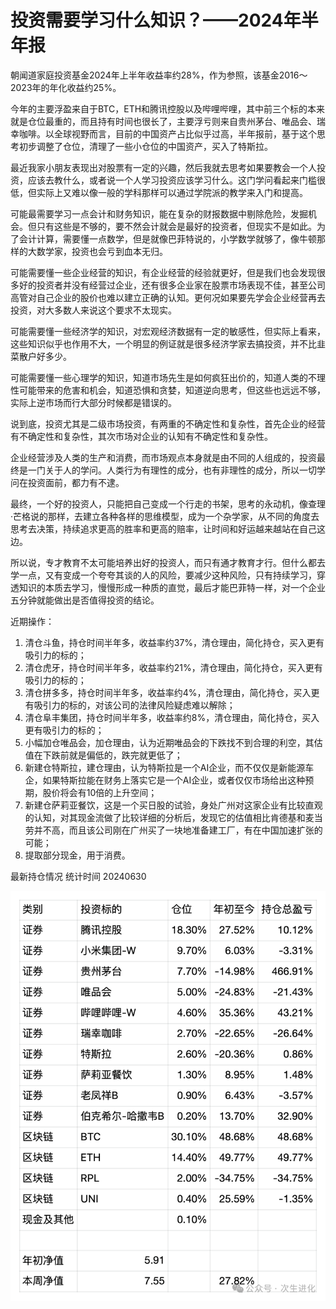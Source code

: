 # 

# 投资需要学习什么知识？——2024年半年报


朝闻道家庭投资基金2024年上半年收益率约28%，作为参照，该基金2016～2023年的年化收益约25%。

今年的主要浮盈来自于BTC，ETH和腾讯控股以及哔哩哔哩，其中前三个标的本来就是仓位最重的，而且持有时间也很长了，主要浮亏则来自贵州茅台、唯品会、瑞幸咖啡。以全球视野而言，目前的中国资产占比似乎过高，半年报前，基于这个思考初步调整了仓位，清理了一些小仓位的中国资产，买入了特斯拉。

最近我家小朋友表现出对股票有一定的兴趣，然后我就去思考如果要教会一个人投资，应该去教什么，或者说一个人学习投资应该学习什么。这门学问看起来门槛很低，但实际上又难以像一般的学科那样可以通过学院派的教学来入门和提高。

可能最需要学习一点会计和财务知识，能在复杂的财报数据中剔除危险，发掘机会。但只有这些是不够的，要不然会计就会是最好的投资者，但现实不是如此。为了会计计算，需要懂一点数学，但是就像巴菲特说的，小学数学就够了，像牛顿那样的大数学家，投资也会亏到血本无归。

可能需要懂一些企业经营的知识，有企业经营的经验就更好，但是我们也会发现很多好的投资者并没有经营过企业，还有很多企业家在股票市场表现不佳，甚至公司高管对自己企业的股价也难以建立正确的认知。更何况如果要先学会企业经营再去投资，对大多数人来说这个要求不太现实。

可能需要懂一些经济学的知识，对宏观经济数据有一定的敏感性，但实际上看来，这些知识似乎也作用不大，一个明显的例证就是很多经济学家去搞投资，并不比韭菜散户好多少。

可能需要懂一些心理学的知识，知道市场先生是如何疯狂出价的，知道人类的不理性可能带来的危害和机会，知道恐惧和贪婪，知道逆向思考，但这些也远远不够，实际上逆市场而行大部分时候都是错误的。

说到底，投资尤其是二级市场投资，有两重的不确定性和复杂性，首先企业的经营有不确定性和复杂性，其次市场对企业的认知有不确定性和复杂性。

企业经营涉及人类的生产和消费，而市场观点本身就是由不同的人组成的，投资最终是一门关于人的学问。人类行为有理性的成分，也有非理性的成分，所以一切学问在投资面前，都力有不逮。

最终，一个好的投资人，只能把自己变成一个行走的书架，思考的永动机，像查理·芒格说的那样，去建立各种各样的思维模型，成为一个杂学家，从不同的角度去思考去决策，持续追求更高的胜率和更高的赔率，让时间和好运越来越站在自己这边。

所以说，专才教育不太可能培养出好的投资人，而只有通才教育才行。但什么都去学一点，又有变成一个夸夸其谈的人的风险，要减少这种风险，只有持续学习，穿透知识的本质去学习，慢慢形成一种质的直觉，最后才能巴菲特一样，对一个企业五分钟就能做出是否值得投资的结论。

近期操作：

1. 清仓斗鱼，持仓时间半年多，收益率约37%，清仓理由，简化持仓，买入更有吸引力的标的；
2. 清仓虎牙，持仓时间半年多，收益率约21%，清仓理由，简化持仓，买入更有吸引力的标的；
3. 清仓拼多多，持仓时间半年多，收益率约4%，清仓理由，简化持仓，买入更有吸引力的标的，对该公司的法律风险疑虑难以解除；
4. 清仓阜丰集团，持仓时间半年多，收益率约8%，清仓理由，简化持仓，买入更有吸引力的标的；
5. 小幅加仓唯品会，加仓理由，认为近期唯品会的下跌找不到合理的利空，其估值在下跌前就是偏低的，跌完就更低了；
6. 新建仓特斯拉，建仓理由，认为特斯拉是一个AI企业，而不仅仅是新能源车企，如果特斯拉能在财务上落实它是一个AI企业，或者仅仅市场给出这种预期，股价将会有10倍的上升空间；
7. 新建仓萨莉亚餐饮，这是一个买日股的试验，身处广州对这家企业有比较直观的认知，对其现金流做了比较详细的分析后，发现它的估值相比肯德基和麦当劳并不高，而且该公司刚在广州买了一块地准备建工厂，有在中国加速扩张的可能；
8. 提取部分现金，用于消费。

最新持仓情况 统计时间 20240630

![1739484697449](image/report-2024H1/1739484697449.png)
